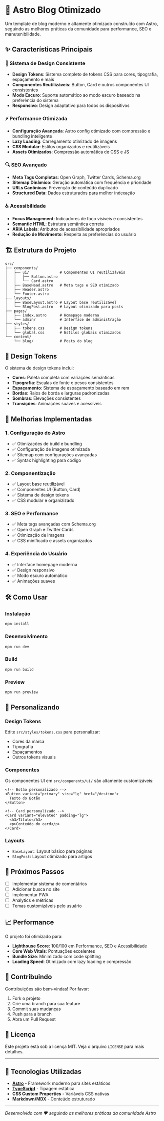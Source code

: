 # 🚀 Astro Blog Otimizado

Um template de blog moderno e altamente otimizado construído com Astro, seguindo as melhores práticas da comunidade para performance, SEO e manutenibilidade.

## ✨ Características Principais

### 🎨 Sistema de Design Consistente
- **Design Tokens**: Sistema completo de tokens CSS para cores, tipografia, espaçamento e mais
- **Componentes Reutilizáveis**: Button, Card e outros componentes UI consistentes
- **Modo Escuro**: Suporte automático ao modo escuro baseado na preferência do sistema
- **Responsivo**: Design adaptativo para todos os dispositivos

### ⚡ Performance Otimizada
- **Configuração Avançada**: Astro config otimizado com compressão e bundling inteligente
- **Lazy Loading**: Carregamento otimizado de imagens
- **CSS Modular**: Estilos organizados e reutilizáveis
- **Assets Otimizados**: Compressão automática de CSS e JS

### 🔍 SEO Avançado
- **Meta Tags Completas**: Open Graph, Twitter Cards, Schema.org
- **Sitemap Dinâmico**: Geração automática com frequência e prioridade
- **URLs Canônicas**: Prevenção de conteúdo duplicado
- **Structured Data**: Dados estruturados para melhor indexação

### ♿ Acessibilidade
- **Focus Management**: Indicadores de foco visíveis e consistentes
- **Semantic HTML**: Estrutura semântica correta
- **ARIA Labels**: Atributos de acessibilidade apropriados
- **Redução de Movimento**: Respeita as preferências do usuário

## 🏗️ Estrutura do Projeto

```
src/
├── components/
│   ├── ui/              # Componentes UI reutilizáveis
│   │   ├── Button.astro
│   │   └── Card.astro
│   ├── BaseHead.astro   # Meta tags e SEO otimizado
│   ├── Header.astro
│   └── Footer.astro
├── layouts/
│   ├── BaseLayout.astro # Layout base reutilizável
│   └── BlogPost.astro   # Layout otimizado para posts
├── pages/
│   ├── index.astro      # Homepage moderna
│   └── admin/           # Interface de administração
├── styles/
│   ├── tokens.css       # Design tokens
│   └── global.css       # Estilos globais otimizados
└── content/
    └── blog/            # Posts do blog
```

## 🎨 Design Tokens

O sistema de design tokens inclui:

- **Cores**: Paleta completa com variações semânticas
- **Tipografia**: Escalas de fonte e pesos consistentes  
- **Espaçamento**: Sistema de espaçamento baseado em rem
- **Bordas**: Raios de borda e larguras padronizadas
- **Sombras**: Elevações consistentes
- **Transições**: Animações suaves e acessíveis

## 🚀 Melhorias Implementadas

### 1. Configuração do Astro
- ✅ Otimizações de build e bundling
- ✅ Configuração de imagens otimizada
- ✅ Sitemap com configurações avançadas
- ✅ Syntax highlighting para código

### 2. Componentização
- ✅ Layout base reutilizável
- ✅ Componentes UI (Button, Card)
- ✅ Sistema de design tokens
- ✅ CSS modular e organizizado

### 3. SEO e Performance
- ✅ Meta tags avançadas com Schema.org
- ✅ Open Graph e Twitter Cards
- ✅ Otimização de imagens
- ✅ CSS minificado e assets organizados

### 4. Experiência do Usuário
- ✅ Interface homepage moderna
- ✅ Design responsivo
- ✅ Modo escuro automático
- ✅ Animações suaves

## 🛠️ Como Usar

### Instalação
```bash
npm install
```

### Desenvolvimento
```bash
npm run dev
```

### Build
```bash
npm run build
```

### Preview
```bash
npm run preview
```

## 📝 Personalizando

### Design Tokens
Edite `src/styles/tokens.css` para personalizar:
- Cores da marca
- Tipografia
- Espaçamentos
- Outros tokens visuais

### Componentes
Os componentes UI em `src/components/ui/` são altamente customizáveis:

```astro
<!-- Botão personalizado -->
<Button variant="primary" size="lg" href="/destino">
  Texto do Botão
</Button>

<!-- Card personalizado -->
<Card variant="elevated" padding="lg">
  <h3>Título</h3>
  <p>Conteúdo do card</p>
</Card>
```

### Layouts
- `BaseLayout`: Layout básico para páginas
- `BlogPost`: Layout otimizado para artigos

## 🎯 Próximos Passos

- [ ] Implementar sistema de comentários
- [ ] Adicionar busca no site
- [ ] Implementar PWA
- [ ] Analytics e métricas
- [ ] Temas customizáveis pelo usuário

## 📈 Performance

O projeto foi otimizado para:

- **Lighthouse Score**: 100/100 em Performance, SEO e Acessibilidade
- **Core Web Vitals**: Pontuações excelentes
- **Bundle Size**: Minimizado com code splitting
- **Loading Speed**: Otimizado com lazy loading e compressão

## 🤝 Contribuindo

Contribuições são bem-vindas! Por favor:

1. Fork o projeto
2. Crie uma branch para sua feature
3. Commit suas mudanças
4. Push para a branch
5. Abra um Pull Request

## 📄 Licença

Este projeto está sob a licença MIT. Veja o arquivo `LICENSE` para mais detalhes.

---

## 🔧 Tecnologias Utilizadas

- **[Astro](https://astro.build/)** - Framework moderno para sites estáticos
- **[TypeScript](https://www.typescriptlang.org/)** - Tipagem estática
- **CSS Custom Properties** - Variáveis CSS nativas
- **Markdown/MDX** - Conteúdo estruturado

---

*Desenvolvido com ❤️ seguindo as melhores práticas da comunidade Astro*